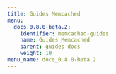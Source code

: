 ```yaml
---
title: Guides Memcached
menu:
  docs_0.8.0-beta.2:
    identifier: memcached-guides
    name: Guides Memcached
    parent: guides-docs
    weight: 10
menu_name: docs_0.8.0-beta.2
---
```

